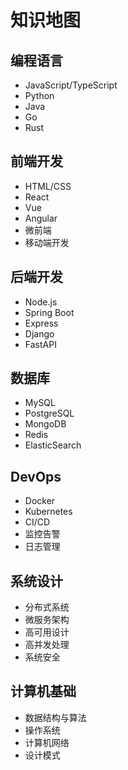 # 知识地图

## 编程语言

- JavaScript/TypeScript
- Python 
- Java
- Go
- Rust

## 前端开发

- HTML/CSS
- React
- Vue
- Angular
- 微前端
- 移动端开发

## 后端开发

- Node.js
- Spring Boot
- Express
- Django
- FastAPI

## 数据库

- MySQL
- PostgreSQL  
- MongoDB
- Redis
- ElasticSearch

## DevOps

- Docker
- Kubernetes
- CI/CD
- 监控告警
- 日志管理

## 系统设计

- 分布式系统
- 微服务架构
- 高可用设计
- 高并发处理
- 系统安全

## 计算机基础

- 数据结构与算法
- 操作系统
- 计算机网络
- 设计模式
